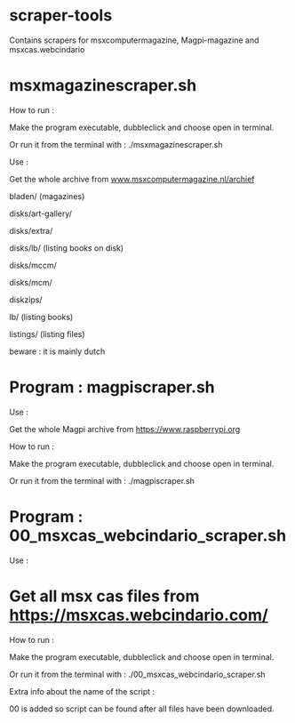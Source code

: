 # scraper-tools

Contains scrapers for msxcomputermagazine, Magpi-magazine and msxcas.webcindario

# msxmagazinescraper.sh

How to run :

Make the program executable, dubbleclick and choose open in terminal.

Or run it from the terminal with : ./msxmagazinescraper.sh

Use : 

Get the whole archive from www.msxcomputermagazine.nl/archief 

bladen/ (magazines)

disks/art-gallery/ 

disks/extra/ 

disks/lb/ (listing books on disk)

disks/mccm/ 

disks/mcm/ 

diskzips/ 

lb/ (listing books)

listings/ (listing files)

beware : it is mainly dutch


# Program : magpiscraper.sh

Use : 

Get the whole Magpi archive from https://www.raspberrypi.org

How to run :

Make the program executable, dubbleclick and choose open in terminal.

Or run it from the terminal with : ./magpiscraper.sh


# Program : 00_msxcas_webcindario_scraper.sh

Use : 

# Get all msx cas files from https://msxcas.webcindario.com/

How to run :

Make the program executable, dubbleclick and choose open in terminal.

Or run it from the terminal with : ./00_msxcas_webcindario_scraper.sh

Extra info about the name of the script :

00 is added so script can be found after all files have been downloaded.
